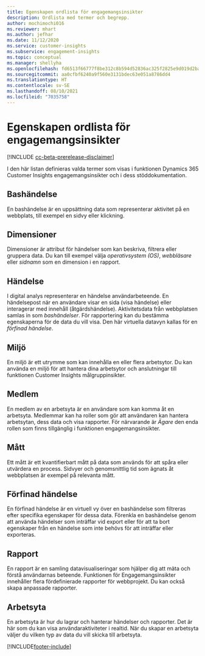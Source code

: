 ```yaml
---
title: Egenskapen ordlista för engagemangsinsikter
description: Ordlista med termer och begrepp.
author: mochimochi016
ms.reviewer: mhart
ms.author: jefhar
ms.date: 11/12/2020
ms.service: customer-insights
ms.subservice: engagement-insights
ms.topic: conceptual
ms.manager: shellyha
ms.openlocfilehash: fd6513f66777f8be312c8b594d52836ac325f2825e9d019d2ba0f49c587cf8ca
ms.sourcegitcommit: aa0cfbf6240a9f560e3131bdec63e051a8786dd4
ms.translationtype: HT
ms.contentlocale: sv-SE
ms.lasthandoff: 08/10/2021
ms.locfileid: "7035758"
---
```

# <a name="engagement-insights-capability-glossary"></a>Egenskapen ordlista för engagemangsinsikter

[!INCLUDE [cc-beta-prerelease-disclaimer](includes/cc-beta-prerelease-disclaimer.md)]

I den här listan definieras valda termer som visas i funktionen Dynamics 365 Customer Insights engagemangsinsikter och i dess stöddokumentation.

## <a name="base-event"></a>Bashändelse

En bashändelse är en uppsättning data som representerar aktivitet på en webbplats, till exempel en sidvy eller klickning. 

## <a name="dimensions"></a>Dimensioner

Dimensioner är attribut för händelser som kan beskriva, filtrera eller gruppera data. Du kan till exempel välja *operativsystem (OS)*, *webbläsare* eller *sidnamn* som en dimension i en rapport.

## <a name="event"></a>Händelse

I digital analys representerar en händelse användarbeteende. En händelsepost när en användare visar en sida (visa händelse) eller interagerar med innehåll (åtgärdshändelse). Aktivitetsdata från webbplatsen samlas in som *bashändelser*. För rapportering kan du bestämma egenskaperna för de data du vill visa. Den här virtuella datavyn kallas för en *förfinad händelse*. 

## <a name="environment"></a>Miljö

 En miljö är ett utrymme som kan innehålla en eller flera arbetsytor. Du kan använda en miljö för att hantera dina arbetsytor och anslutningar till funktionen Customer Insights målgruppinsikter.

## <a name="member"></a>Medlem

En medlem av en arbetsyta är en användare som kan komma åt en arbetsyta. Medlemmar kan ha roller som gör att användaren kan hantera arbetsytan, dess data och visa rapporter. För närvarande är *Ägare* den enda rollen som finns tillgänglig i funktionen engagemangsinsikter.

## <a name="metric"></a>Mått

Ett mått är ett kvantifierbart mått på data som används för att spåra eller utvärdera en process. Sidvyer och genomsnittlig tid som ägnats åt webbplatsen är exempel på relevanta mått.

## <a name="refined-event"></a>Förfinad händelse

En förfinad händelse är en virtuell vy över en bashändelse som filtreras efter specifika egenskaper för dessa data. Förenkla en bashändelse genom att använda händelser som inträffar vid export eller för att ta bort egenskaper från en händelse som inte behövs för att inträffar eller exporteras.

## <a name="report"></a>Rapport

En rapport är en samling datavisualiseringar som hjälper dig att mäta och förstå användarnas beteende. Funktionen för Engagemangsinsikter innehåller flera fördefinierade rapporter för webbprojekt. Du kan också skapa anpassade rapporter. 

## <a name="workspace"></a>Arbetsyta

En arbetsyta är hur du lagrar och hanterar händelser och rapporter. Det är här som du kan visa användaraktiviteter i realtid. När du skapar en arbetsyta väljer du vilken typ av data du vill skicka till arbetsyta.


[!INCLUDE[footer-include](../includes/footer-banner.md)]